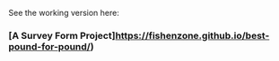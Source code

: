 See the working version here:

### [A Survey Form Project]https://fishenzone.github.io/best-pound-for-pound/)


